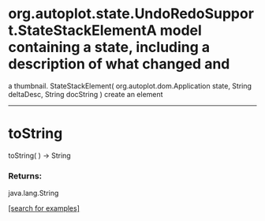 # org.autoplot.state.UndoRedoSupport.StateStackElementA model containing a state, including a description of what changed and
 a thumbnail.
StateStackElement( org.autoplot.dom.Application state, String deltaDesc, String docString )
create an element

***
<a name="toString"></a>
# toString
toString(  ) &rarr; String



### Returns:
java.lang.String


<a href="https://github.com/autoplot/dev/search?q=toString&unscoped_q=toString">[search for examples]</a>

